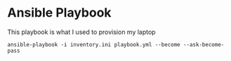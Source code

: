 # Ansible Playbook

This playbook is what I used to provision my laptop

```
ansible-playbook -i inventory.ini playbook.yml --become --ask-become-pass
```